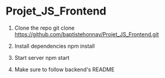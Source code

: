 # Projet_JS_Frontend

1) Clone the repo
git clone https://github.com/baptistehonnay/Projet_JS_Frontend.git

2) Install dependencies
npm install

3) Start server
npm start

4) Make sure to follow backend's README
